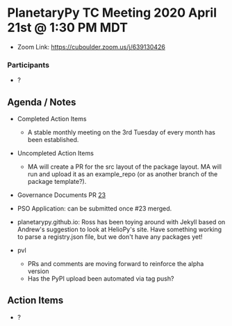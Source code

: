 # PlanetaryPy TC Meeting 2020 April 21st @ 1:30 PM MDT

* Zoom Link: https://cuboulder.zoom.us/j/639130426

### Participants

* ?

## Agenda / Notes

* Completed Action Items
	* A stable monthly meeting on the 3rd Tuesday of every month has been established.

* Uncompleted Action Items
	*  MA will create a PR for the src layout of the package layout. 
       MA will run and upload it as an example_repo (or as another branch
       of the package template?).

* Governance Documents PR [23](https://github.com/planetarypy/TC/pull/23)

* PSO Application: can be submitted once #23 merged.

* planetarypy.github.io: Ross has been toying around with Jekyll based on Andrew's
  suggestion to look at HelioPy's site.  Have something working to parse a registry.json
  file, but we don't have any packages yet!

* pvl
	* PRs and comments are moving forward to reinforce the alpha version
	* Has the PyPI upload been automated via tag push?

## Action Items

* ?
